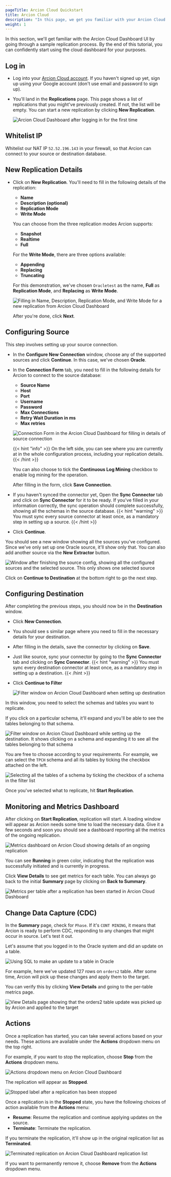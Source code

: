 ```yaml
---
pageTitle: Arcion Cloud Quickstart
title: Arcion Cloud
description: "In this page, we get you familiar with your Arcion Cloud dashboard by going through a sample replication process."
weight: 1
---
```


In this section, we'll get familiar with the Arcion Cloud Dashboard UI by going through a sample replication process. By the end of this tutorial, you can confidently start using the cloud dashboard for your purposes.

## Log in

- Log into your [Arcion Cloud account](http://cloud.arcion.io/). If you haven't signed up yet, sign up using your Google account (don't use email and password to sign up).

- You'll land in the **Replications** page. This page shows a list of replications that you might've previously created. If not, the list will be empty. You can start a new replication by clicking **New Replication**.

  ![Arcion Cloud Dashboard after logging in for the first time](/images/arcion_cloud_dashboard_after_signing_in.png)

## Whitelist IP
Whitelist our NAT IP `52.52.196.143` in your firewall, so that Arcion can connect to your source or destination database.

## New Replication Details

- Click on **New Replication**. You'll need to fill in the following details of the replication:

  - **Name**
  - **Description (optional)**
  - **Replication Mode**
  - **Write Mode**

  You can choose from the three replication modes Arcion supports: 

  - **Snapshot**
  - **Realtime** 
  - **Full**

  For the **Write Mode**, there are three options available:

  - **Appending**
  - **Replacing**
  - **Truncating**

  For this demonstration, we've chosen `Oracletest` as the name, **Full** as **Replication Mode**, and **Replacing** as **Write Mode**.

  ![Filling in Name, Description, Replication Mode, and Write Mode for a new replication from Arcion Cloud Dashboard](/images/new_replication_details.png)

  After you're done, click **Next**.

## Configuring Source

This step involves setting up your source connection. 

- In the **Configure New Connection** window, choose any of the supported sources and click **Continue**. In this case, we've chosen **Oracle**.

- In the **Connection Form** tab, you need to fill in the following details for Arcion to connect to the source database:

  - **Source Name**
  - **Host**
  - **Port**
  - **Username**
  - **Password**
  - **Max Connections**
  - **Retry Wait Duration in ms**
  - **Max retries**

  ![Connection Form in the Arcion Cloud Dashboard for filling in details of source connection](/images/configuring_source.png)
 
  {{< hint "info" >}}
  On the left side, you can see where you are currently at in the whole configuration process, including  your replication details.
  {{< /hint >}}

 
  You can also choose to tick the **Continuous Log Mining** checkbox to enable log mining for the operation.

  After filling in the form, click **Save Connection**.
- If you haven't synced the connector yet, Open the **Sync Connector** tab and click on **Sync Connector** for it to be ready. If you've filled in your information correctly, the sync operation should complete successfully, showing all the schemas in the source database.
  {{< hint "warning" >}}
  You must sync every source connector at least once, as a mandatory step in setting up a source.
  {{< /hint >}}

- Click **Continue**.

You should see a new window showing all the sources you've configured. Since we've only set up one Oracle source, it'll show only that.  You can also add another source via the **New Extractor** button. 

![Window after finishing the source config, showing all the configured sources and the selected source. This only shows one selected source](/images/after_finishing_source_config.png)

Click on **Continue to Destination** at the bottom right to go the next step.

## Configuring Destination

After completing the previous steps, you should now be in the **Destination** window.

- Click **New Connection**.

- You should see s similar page where you need to fill in the necessary details for your destination.

- After filling in the details, save the connector by clicking on **Save**.

- Just like source, sync your connector by going to the **Sync Connector** tab and clicking on **Sync Connector**.
  {{< hint "warning" >}}
  You must sync every destination connector at least once, as a mandatory step in setting up a destination.
  {{< /hint >}}

- Click **Continue to Filter**

  ![Filter window on Arcion Cloud Dashboard when setting up destination](/images/filter.png)

In this window, you need to select the schemas and tables you want to replicate. 

If you click on a particular schema, it'll expand and you'll be able to see the tables belonging to that schema. 

![Filter window on Arcion Cloud Dashboard while setting up the destination. It shows clicking on a schema and expanding it to see all the tables belonging to that schema](/images/expanding_a_schema.png)

You are free to choose according to your requirements. For example, we can select the `TPCH` schema and all its tables by ticking the checkbox attached on the left.

![Selecting all the tables of a schema by ticking the checkbox of a schema in the filter list](/images/selecting_all_tables_of_a_schema.png)

Once you've selected what to replicate, hit **Start Replication**.

## Monitoring and Metrics Dashboard

After clicking on **Start Replication**, replication will start. A loading window will appear as Arcion needs some time to load the necessary data. Give it a few seconds and soon you should see a dashboard reporting all the metrics of the ongoing replication.

![Metrics dashboard on Arcion Cloud showing details of an ongoing replication](/images/monitoring_metrics_dashboard.png)

You can see **Running** in green color, indicating that the replication was successfully initiated and is currently in progress.

Click **View Details** to see get metrics for each table. You can always go back to the initial **Summary** page by clicking on **Back to Summary**.

![Metrics per table after a replication has been started in Arcion Cloud Dashboard](/images/view_details.png)

## Change Data Capture (CDC)

In the **Summary** page, check for `Phase`. If it's `CONT MINING`, it means that Arcion is ready to perform CDC, responding to any changes that might occur in source. Let's test it out.

Let's assume that you logged in to the Oracle system and did an update on a table.

![Using SQL to make an update to a table in Oracle](/images/update_schema_oracle.png)

For example, here we've updated 127 rows on `orders2` table. After some time, Arcion will pick up these changes and apply them to the target. 

You can verify this by clicking **View Details** and going to the per-table metrics page.

![View Details page showing that the orders2 table update was picked up by Arcion and applied to the target](/images/per_table_metrics_after_cdc.png)

## Actions

Once a replication has started, you can take several actions based on your needs. These actions are available under the **Actions** dropdown menu on the top right.

For example, if you want to stop the replication, choose **Stop** from the **Actions** dropdown menu.

![Actions dropdown menu on Arcion Cloud Dashboard](/images/actions_dropdown.png)

The replication will appear as **Stopped**.

![Stopped label after a replication has been stopped](/images/stopped_replication.png)

Once a replication is in the **Stopped** state, you have the following choices of action available from the **Actions** menu:

- **Resume**: Resume the replication and continue applying updates on the source.
- **Terminate**: Terminate the replication.

If you terminate the replication, it'll show up in the original replication list as **Terminated**.

![Terminated replication on Arcion Cloud Dashboard replication list](/images/terminated_replications_list.png)

If you want to permanently remove it, choose **Remove** from the **Actions** dropdown menu.